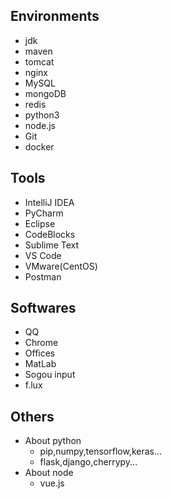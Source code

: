 ## Environments
- jdk
- maven
- tomcat
- nginx
- MySQL
- mongoDB
- redis
- python3
- node.js
- Git
- docker

## Tools
- IntelliJ IDEA
- PyCharm
- Eclipse
- CodeBlocks
- Sublime Text
- VS Code
- VMware(CentOS)
- Postman

## Softwares
- QQ
- Chrome
- Offices
- MatLab
- Sogou input 
- f.lux

## Others
- About python  
  - pip,numpy,tensorflow,keras...
  - flask,django,cherrypy...
- About node  
  - vue.js
